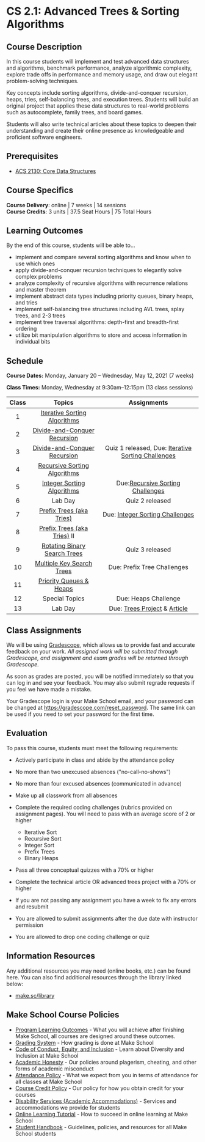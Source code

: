 # CS 2.1: Advanced Trees & Sorting Algorithms

## Course Description

In this course students will implement and test advanced data structures and algorithms, benchmark performance, analyze algorithmic complexity, explore trade offs in performance and memory usage, and draw out elegant problem-solving techniques.

Key concepts include sorting algorithms, divide-and-conquer recursion, heaps, tries, self-balancing trees, and execution trees. Students will build an original project that applies these data structures to real-world problems such as autocomplete, family trees, and board games.

Students will also write technical articles about these topics to deepen their understanding and create their online presence as knowledgeable and proficient software engineers.

## Prerequisites

- [ACS 2130: Core Data Structures](https://bit.ly/acs2130)

## Course Specifics

**Course Delivery**: online | 7 weeks | 14 sessions<br>
**Course Credits**: 3 units | 37.5 Seat Hours | 75 Total Hours

## Learning Outcomes

By the end of this course, students will be able to...

- implement and compare several sorting algorithms and know when to use which ones
- apply divide-and-conquer recursion techniques to elegantly solve complex problems
- analyze complexity of recursive algorithms with recurrence relations and master theorem
- implement abstract data types including priority queues, binary heaps, and tries
- implement self-balancing tree structures including AVL trees, splay trees, and 2-3 trees
- implement tree traversal algorithms: depth-first and breadth-first ordering
- utilize bit manipulation algorithms to store and access information in individual bits

## Schedule

**Course Dates:** Monday, January 20 – Wednesday, May 12, 2021 (7 weeks)

**Class Times:** Monday, Wednesday at 9:30am–12:15pm (13 class sessions)

Class |             Topics             |                                      Assignments
:---: | :----------------------------: | :------------------------------------------------------------------------------------:
  1   | [Iterative Sorting Algorithms]
  2   | [Divide-and-Conquer Recursion]
  3   | [Divide-and-Conquer Recursion] |   Quiz 1 released, Due: [Iterative Sorting Challenges](Assignments/IterativeSort.md)
  4   | [Recursive Sorting Algorithms]
  5   |  [Integer Sorting Algorithms]  |            Due:[Recursive Sorting Challenges](Assignments/RecursiveSort.md)
  6   |            Lab Day             |                                    Quiz 2 released
  7   |   [Prefix Trees (aka Tries)]   |             Due: [Integer Sorting Challenges](Assignments/IntegerSort.md)
  8   | [Prefix Trees (aka Tries)] II
  9   | [Rotating Binary Search Trees] |                                    Quiz 3 released
 10   |  [Multiple Key Search Trees]   |                              Due: Prefix Tree Challenges
 11   |   [Priority Queues & Heaps]
 12   |         Special Topics         |                                  Due: Heaps Challenge
 13   |            Lab Day             | Due: [Trees Project](Assignments/TreesProject) & [Article](Assignments/TechArticle.md)

## Class Assignments

We will be using [Gradescope](gradescope.com), which allows us to provide fast and accurate feedback on your work. _All assigned work will be submitted through Gradescope, and assignment and exam grades will be returned through Gradescope._

As soon as grades are posted, you will be notified immediately so that you can log in and see your feedback. You may also submit regrade requests if you feel we have made a mistake.

Your Gradescope login is your Make School email, and your password can be changed at <https://gradescope.com/reset_password>. The same link can be used if you need to set your password for the first time.

## Evaluation

To pass this course, students must meet the following requirements:

- Actively participate in class and abide by the attendance policy
- No more than two unexcused absences ("no-call-no-shows")
- No more than four excused absences (communicated in advance)
- Make up all classwork from all absences
- Complete the required coding challenges (rubrics provided on assignment pages). You will need to pass with an average score of 2 or higher

  - Iterative Sort
  - Recursive Sort
  - Integer Sort
  - Prefix Trees
  - Binary Heaps

- Pass all three conceptual quizzes with a 70% or higher

- Complete the technical article OR advanced trees project with a 70% or higher

- If you are not passing any assignment you have a week to fix any errors and resubmit

- You are allowed to submit assignments after the due date with instructor permission

- You are allowed to drop one coding challenge or quiz

## Information Resources

Any additional resources you may need (online books, etc.) can be found here. You can also find additional resources through the library linked below:

- [make.sc/library](http://make.sc/library)

## Make School Course Policies

- [Program Learning Outcomes](https://make.sc/program-learning-outcomes) - What you will achieve after finishing Make School, all courses are designed around these outcomes.
- [Grading System](https://make.sc/grading-system) - How grading is done at Make School
- [Code of Conduct, Equity, and Inclusion](https://make.sc/code-of-conduct) - Learn about Diversity and Inclusion at Make School
- [Academic Honesty](https://make.sc/academic-honesty-policy) - Our policies around plagerism, cheating, and other forms of academic misconduct
- [Attendance Policy](https://make.sc/attendance-policy) - What we expect from you in terms of attendance for all classes at Make School
- [Course Credit Policy](https://make.sc/course-credit-policy) - Our policy for how you obtain credit for your courses
- [Disability Services (Academic Accommodations)](https://make.sc/disability-services) - Services and accommodations we provide for students
- [Online Learning Tutorial](https://make.sc/online-learning-tutorial) - How to succeed in online learning at Make School
- [Student Handbook](https://make.sc/student-handbook) - Guidelines, policies, and resources for all Make School students

[1]: Lessons/SortingIterative.md#Challenges
[2]: Lessons/SortingDivideConquer.md#Challenges
[3]: Lessons/SortingRecursive.md#Challenges
[4]: Lessons/SortingInteger.md#Challenges
[binary heap challenges]: Lessons/Heaps.md#Challenges
[divide-and-conquer recursion]: Lessons/SortingDivideConquer.md
[due]: #Deliverable-Schedule
[integer sorting algorithms]: Lessons/SortingInteger.md
[iterative sorting algorithms]: Lessons/SortingIterative.md
[multiple key search trees]: Lessons/MultipleKeyTrees.md
[prefix tree challenges]: Lessons/PrefixTreesTries.md#Challenges
[prefix trees (aka tries)]: Lessons/PrefixTreesTries.md
[priority queues & heaps]: Lessons/Heaps.md
[quiz]: https://make.sc/cs21-quiz-study-guides
[quiz 1]: Lessons/Quiz1.md
[recursive sorting algorithms]: Lessons/SortingRecursive.md
[rotating binary search trees]: Lessons/RotatingTrees.md
[sorting algorithms comparison]: Lessons/SortingComparison.md
[trees project]: https://make.sc/cs21-trees-project
